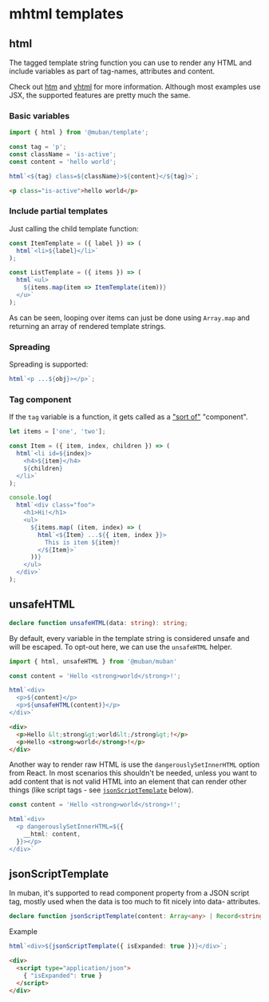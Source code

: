 # mhtml templates

## html

The tagged template string function you can use to render any HTML and include variables as part
of tag-names, attributes and content.

Check out [htm](https://github.com/developit/htm) and [vhtml](https://github.com/developit/vhtml)
for more information. Although most examples use JSX, the supported features are pretty much the
same.

### Basic variables

```ts
import { html } from '@muban/template';

const tag = 'p';
const className = 'is-active';
const content = 'hello world';

html`<${tag} class=${className}>${content}</${tag}>`;
```
```html
<p class="is-active">hello world</p>
```

### Include partial templates

Just calling the child template function:
```ts
const ItemTemplate = ({ label }) => (
  html`<li>${label}</li>`
);

const ListTemplate = ({ items }) => (
  html`<ul>
    ${items.map(item => ItemTemplate(item))}
  </u>`
);
```

As can be seen, looping over items can just be done using `Array.map` and returning an array
of rendered template strings.

### Spreading

Spreading is supported:
```ts
html`<p ...${obj}></p>`;
```

### Tag component

If the `tag` variable is a function, it gets called as a ["sort of"](https://github.com/developit/vhtml#new-sortof-components)
"component".

```ts {3-8,15-17}
let items = ['one', 'two'];

const Item = ({ item, index, children }) => (
  html`<li id=${index}>
    <h4>${item}</h4>
    ${children}
  </li>`
);

console.log(
  html`<div class="foo">
    <h1>Hi!</h1>
    <ul>
      ${items.map( (item, index) => (
        html`<${Item} ...${{ item, index }}>
          This is item ${item}!
        </${Item}>`
      ))}
    </ul>
  </div>`
);
```

## unsafeHTML

```ts
declare function unsafeHTML(data: string): string;
```

By default, every variable in the template string is considered unsafe and will be escaped.
To opt-out here, we can use the `unsafeHTML` helper.

```ts
import { html, unsafeHTML } from '@muban/muban'

const content = 'Hello <strong>world</strong>!';

html`<div>
  <p>${content}</p>
  <p>${unsafeHTML(content)}</p>
</div>`
```
```html
<div>
  <p>Hello &lt;strong&gt;world&lt;/strong&gt;!</p>
  <p>Hello <strong>world</strong>!</p>
</div>
```

Another way to render raw HTML is use the `dangerouslySetInnerHTML` option from React.
In most scenarios this shouldn't be needed, unless you want to add content that is not valid HTML
into an element that can render other things (like script tags - see
[`jsonScriptTemplate`](#jsonScriptTemplate) below).

```ts
const content = 'Hello <strong>world</strong>!';

html`<div>
  <p dangerouslySetInnerHTML=${{
    __html: content,
  }}></p>
</div>`
```

## jsonScriptTemplate 

In muban, it's supported to read component property from a JSON script tag, mostly used when the
data is too much to fit nicely into data- attributes.

```ts
declare function jsonScriptTemplate(content: Array<any> | Record<string, any>): string;
```

Example

```ts
html`<div>${jsonScriptTemplate({ isExpanded: true })}</div>`;
```
```html
<div>
  <script type="application/json">
    { "isExpanded": true }
  </script>
</div>
```
